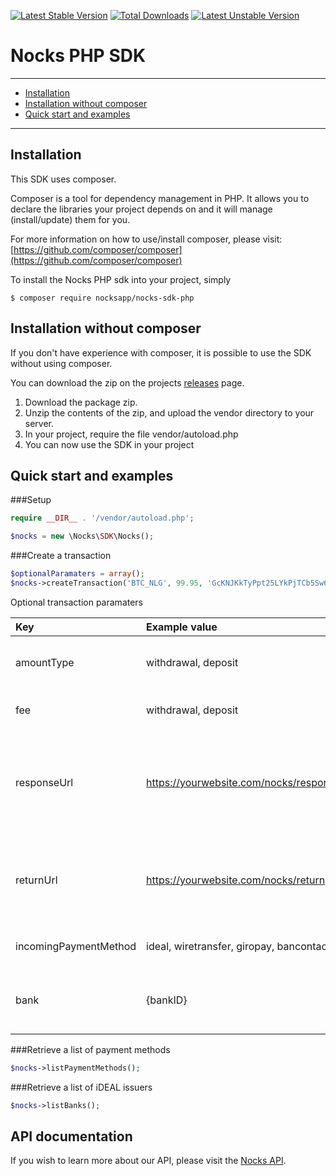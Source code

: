 [![Latest Stable Version](https://poser.pugx.org/nocksapp/nocks-sdk-php/v/stable)](https://packagist.org/packages/nocksapp/nocks-sdk-php)
[![Total Downloads](https://poser.pugx.org/nocksapp/nocks-sdk-php/downloads)](https://packagist.org/packages/nocksapp/nocks-sdk-php)
[![Latest Unstable Version](https://poser.pugx.org/nocksapp/nocks-sdk-php/v/unstable)](https://packagist.org/packages/nocksapp/nocks-sdk-php)

# Nocks PHP SDK

---

- [Installation](#installation)
- [Installation without composer](#installation-without-composer)
- [Quick start and examples](#quick-start-and-examples)

---

## Installation

This SDK uses composer.

Composer is a tool for dependency management in PHP. It allows you to declare the libraries your project depends on and it will manage (install/update) them for you.

For more information on how to use/install composer, please visit: [https://github.com/composer/composer](https://github.com/composer/composer)

To install the Nocks PHP sdk into your project, simply

```
$ composer require nocksapp/nocks-sdk-php
```

## Installation without composer

If you don't have experience with composer, it is possible to use the SDK without using composer.

You can download the zip on the projects [releases](https://github.com/nocksapp/nocks-sdk-php/releases) page.

1. Download the package zip.
2. Unzip the contents of the zip, and upload the vendor directory to your server.
3. In your project, require the file vendor/autoload.php
4. You can now use the SDK in your project

## Quick start and examples

###Setup

```php
require __DIR__ . '/vendor/autoload.php';

$nocks = new \Nocks\SDK\Nocks();
```

###Create a transaction

```php
$optionalParamaters = array();
$nocks->createTransaction('BTC_NLG', 99.95, 'GcKNJKkTyPpt25LYkPjTCb5Sw6VvRbWds9', $optionalParamaters);
```

Optional transaction paramaters

| Key | Example value | Default | Description |
| :--- | :--- | :--- | :--- |
| amountType | withdrawal, deposit | withdrawal | Amount is provided for withdrawal or deposit. |
| fee | withdrawal, deposit | deposit | Apply fee on withdrawal or deposit |
| responseUrl | https://yourwebsite.com/nocks/response | | Will be called with a POST value 'transactionId' when the status of a transaction changes. |
| returnUrl | https://yourwebsite.com/nocks/return | | URL where the customer is supposed to return to after the payment is completed. |
| incomingPaymentMethod | ideal, wiretransfer, giropay, bancontact | | Only to be used with EUR_* pairs |
| bank | {bankID} | | Only to be used with iDEAL. Can be retrieved by [iDEAL issuers](#retrieve-a-list-of-ideal-issuers) |

###Retrieve a list of payment methods

```php
$nocks->listPaymentMethods();
```

###Retrieve a list of iDEAL issuers

```php
$nocks->listBanks();
```

## API documentation
If you wish to learn more about our API, please visit the [Nocks API](https://nocks.co/api).